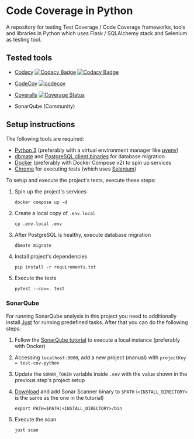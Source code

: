 # Code Coverage in Python

A repository for testing Test Coverage / Code Coverage frameworks,
tools and libraries in Python which uses Flask / SQLAlchemy stack
and Selenium as testing tool.

## Tested tools

- [Codacy](https://app.codacy.com/gh/jonasue20/test-cov-python/dashboard)
  [![Codacy Badge](https://app.codacy.com/project/badge/Grade/13d894eeaade4d388b885d094426d225)](https://app.codacy.com/gh/jonasue20/test-cov-python/dashboard?utm_source=gh&utm_medium=referral&utm_content=&utm_campaign=Badge_grade)
  [![Codacy Badge](https://app.codacy.com/project/badge/Coverage/13d894eeaade4d388b885d094426d225)](https://app.codacy.com/gh/jonasue20/test-cov-python/dashboard?utm_source=gh&utm_medium=referral&utm_content=&utm_campaign=Badge_coverage)

- [CodeCov](https://app.codecov.io/gh/jonasue20/test-cov-python)
  [![codecov](https://codecov.io/gh/jonasue20/test-cov-python/branch/main/graph/badge.svg?token=EQZNSQMPZ0)](https://codecov.io/gh/jonasue20/test-cov-python)

- [Coveralls](https://coveralls.io/github/jonasue20/test-cov-python)
  [![Coverage Status](https://coveralls.io/repos/github/jonasue20/test-cov-python/badge.svg)](https://coveralls.io/github/jonasue20/test-cov-python)

- SonarQube (Community)

## Setup instructions

The following tools are required:

- [Python 3](https://www.python.org/) (preferably with a virtual environment
  manager like [pyenv](https://github.com/pyenv/pyenv))
- [dbmate](https://github.com/amacneil/dbmate) and
  [PostgreSQL client binaries](https://www.postgresql.org/) for database migration
- [Docker](https://docs.docker.com/) (preferably with Docker
  Compose v2) to spin up services
- [Chrome](https://www.google.com/chrome/) for executing tests
  (which uses [Selenium](https://www.selenium.dev/))

To setup and execute the project's tests, execute these steps:

1. Spin up the project's services

   ```shell
   docker compose up -d
   ```

2. Create a local copy of `.env.local`

   ```shell
   cp .env.local .env
   ```

3. After PostgreSQL is healthy, execute database migration

   ```shell
   dbmate migrate
   ```

4. Install project's dependencies

   ```shell
   pip install -r requirements.txt
   ```

5. Execute the tests

   ```shell
   pytest --cov=. test
   ```

### SonarQube

For running SonarQube analysis in this project you need
to additionally install [Just](https://github.com/casey/just)
for running predefined tasks. After that you can do the
following steps:

1. Follow the [SonarQube tutorial](https://docs.sonarqube.org/latest/try-out-sonarqube/)
   to execute a local instance (preferably with Docker)

2. Accessing `localhost:9000`, add a new project (manual) with
   `projectKey = test-cov-python`

3. Update the `SONAR_TOKEN` variable inside `.env` with the
   value shown in the previous step's project setup
4. [Download](https://docs.sonarqube.org/9.8/analyzing-source-code/scanners/sonarscanner/)
   and add Sonar Scanner binary to `$PATH` (`<INSTALL_DIRECTORY>`
   is the same as the one in the tutorial)

   ```shell
   export PATH=$PATH:<INSTALL_DIRECTORY>/bin
   ```

5. Execute the scan

   ```shell
   just scan
   ```
